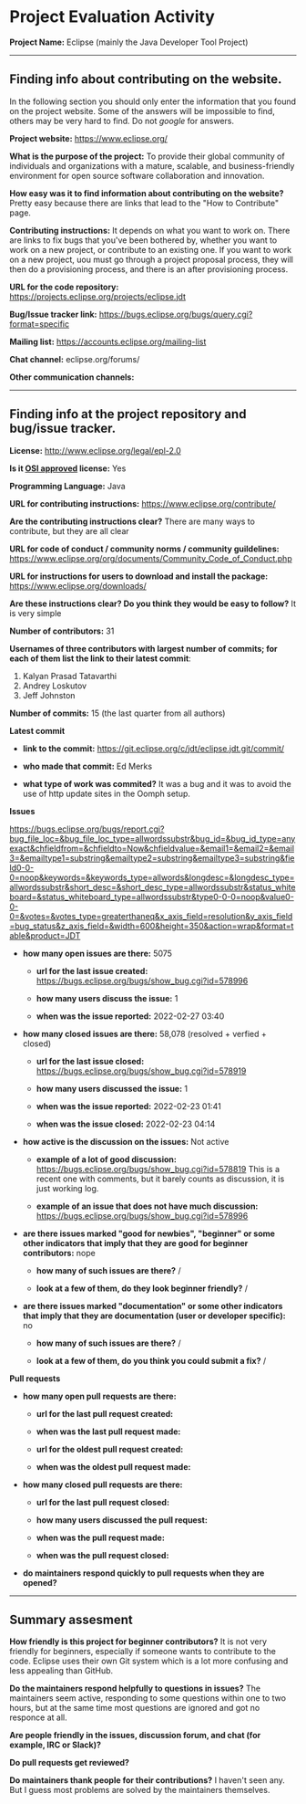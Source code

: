 # Project Evaluation Activity



__Project Name:__  Eclipse (mainly the Java Developer Tool Project)


---

## Finding info about contributing on the website.

In the following section you should only enter the information that you
found on the project website. Some of the answers will be impossible to find, others
may be very hard to find. Do not _google_ for answers.

__Project website:__ https://www.eclipse.org/


__What is the purpose of the project:__ To provide their global community of individuals and organizations with a mature, scalable, and business-friendly environment for open source software collaboration and innovation.


__How easy was it to find information about contributing on the website?__ Pretty easy because there are links that lead to the "How to Contribute" page. 


__Contributing instructions:__ It depends on what you want to work on. There are links to fix bugs that you've been bothered by, whether you want to work on a new project, or contribute to an existing one. If you want to work on a new project, uou must go through a project proposal process, they will then do a provisioning process, and there is an after provisioning process. 

__URL for the code repository:__ https://projects.eclipse.org/projects/eclipse.jdt

__Bug/Issue tracker link:__ https://bugs.eclipse.org/bugs/query.cgi?format=specific

__Mailing list:__ https://accounts.eclipse.org/mailing-list

__Chat channel:__ eclipse.org/forums/

__Other communication channels:__


---

## Finding info at the project repository and bug/issue tracker.

__License:__ http://www.eclipse.org/legal/epl-2.0

__Is it [OSI approved](https://opensource.org/licenses/alphabetical) license:__ Yes

__Programming Language:__ Java

__URL for contributing instructions:__ https://www.eclipse.org/contribute/

__Are the contributing instructions clear?__ There are many ways to contribute, but they are all clear


__URL for code of conduct / community norms / community guildelines:__ https://www.eclipse.org/org/documents/Community_Code_of_Conduct.php

__URL for instructions for users to download and install the package:__ https://www.eclipse.org/downloads/


__Are these instructions clear? Do you think they would be easy to follow?__ It is very simple


__Number of contributors:__ 31


__Usernames of three contributors with largest number of commits; for
each of them list the link to their latest commit__:

1. Kalyan Prasad Tatavarthi
2. Andrey Loskutov
3. Jeff Johnston


__Number of commits:__ 15 (the last quarter from all authors)

__Latest commit__

- __link to the commit:__ https://git.eclipse.org/c/jdt/eclipse.jdt.git/commit/

- __who made that commit:__ Ed Merks

- __what type of work was commited?__ It was a bug and it was to avoid the use of http update sites in the Oomph setup.


__Issues__

https://bugs.eclipse.org/bugs/report.cgi?bug_file_loc=&bug_file_loc_type=allwordssubstr&bug_id=&bug_id_type=anyexact&chfieldfrom=&chfieldto=Now&chfieldvalue=&email1=&email2=&email3=&emailtype1=substring&emailtype2=substring&emailtype3=substring&field0-0-0=noop&keywords=&keywords_type=allwords&longdesc=&longdesc_type=allwordssubstr&short_desc=&short_desc_type=allwordssubstr&status_whiteboard=&status_whiteboard_type=allwordssubstr&type0-0-0=noop&value0-0-0=&votes=&votes_type=greaterthaneq&x_axis_field=resolution&y_axis_field=bug_status&z_axis_field=&width=600&height=350&action=wrap&format=table&product=JDT


- __how many open issues are there:__ 5075

    - __url for the last issue created:__ https://bugs.eclipse.org/bugs/show_bug.cgi?id=578996

    - __how many users discuss the issue:__ 1
    
    - __when was the issue reported:__ 2022-02-27 03:40
    

- __how many closed issues are there:__ 58,078 (resolved + verfied + closed)

    - __url for the last issue closed:__ https://bugs.eclipse.org/bugs/show_bug.cgi?id=578919
    
    - __how many users discussed the issue:__ 1
    
    - __when was the issue reported:__ 2022-02-23 01:41
    
    - __when was the issue closed:__ 2022-02-23 04:14
    

- __how active is the discussion on the issues:__ Not active

    - __example of a lot of good discussion:__ https://bugs.eclipse.org/bugs/show_bug.cgi?id=578819 This is a recent one with comments, but it barely counts as discussion, it is just working log.
    
    - __example of an issue that does not have much discussion:__ https://bugs.eclipse.org/bugs/show_bug.cgi?id=578996



- __are there issues marked "good for newbies", "beginner" or some other indicators that imply that they are good for beginner contributors:__ nope

    - __how many of such issues are there?__ /
    
    - __look at a few of them, do they look beginner friendly?__ /



- __are there issues marked "documentation" or some other indicators that imply that they are documentation (user or developer specific):__ no

    - __how many of such issues are there?__ /
    
    - __look at a few of them, do you think you could submit a fix?__ /



__Pull requests__

- __how many open pull requests are there:__

    - __url for the last pull request created:__
    
    - __when was the last pull request made:__

    - __url for the oldest pull request created:__
    
    - __when was the oldest pull request made:__

- __how many closed pull requests are there:__

    - __url for the last pull request closed:__
    
    - __how many users discussed the pull request:__
    
    - __when was the pull request made:__
    
    - __when was the pull request closed:__
    

- __do maintainers respond quickly to pull requests when they are opened?__ 





---


## Summary assesment
__How friendly is this project for beginner contributors?__ It is not very friendly for beginners, especially if someone wants to contribute to the code. Eclipse uses their own Git system which is a lot more confusing and less appealing than GitHub. 


__Do the maintainers respond helpfully to questions in issues?__ The maintainers seem active, responding to some questions within one to two hours, but at the same time most questions are ignored and got no responce at all. 


__Are people friendly in the issues, discussion forum, and chat (for example, IRC or Slack)?__



__Do pull requests get reviewed?__



__Do maintainers thank people for their contributions?__ I haven't seen any. But I guess most problems are solved by the maintainers themselves.



